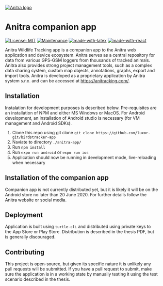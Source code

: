 

<a href="https://anitracking.com"><img src="https://anitracking.com/wp-content/uploads/2018/05/Anitrabiglogo-8-323x180.png" title="Anitra logo" alt="Anitra logo"></a>
# Anitra companion app

 [![License: MIT](https://img.shields.io/badge/License-MIT-yellow.svg)](https://opensource.org/licenses/MIT) [![Maintenance](https://img.shields.io/badge/Maintained%3F-yes-green.svg)](https://GitHub.com/Naereen/StrapDown.js/graphs/commit-activity)  [![made-with-latex](https://img.shields.io/badge/Made%20with-LaTeX-1f425f.svg)](https://www.latex-project.org/) [![made-with-react](https://img.shields.io/badge/Made%20with-React-blue)](https://www.latex-project.org/)



Anitra Wildlife Tracking app is a companion app to the Anitra web application and device ecosystem. Anitra serves as a central repository for data from various GPS-GSM loggers from thousands of tracked animals. Anitra also provides strong project management tools, such as a complex data sharing system, custom map objects, annotations, graphs, export and import tools. Anitra is developed as a proprietary application by Anitra system s.r.o. and can be accessed at https://anitracking.com/.

## Installation

Instalation for development purposes is described below. Pre-requisites are an installation of NPM and either MS Windows or MacOS. For Android development, an installation of Android studio is necessary (for VM management and Android SDKs).

1. Clone this repo using git clone `git clone https://github.com/luxor-git/birdstracker-app`
2. Naviate to directory `./anitra-app/`
3. Run `npm install`
4. Run `expo run android` or `expo run ios`
5. Application should now be running in development mode, live-reloading when necessary

## Installation of the companion app

Companion app is not currently distributed yet, but it is likely it will be on the Android store no later than 20 June 2020. For further details follow the Anitra website or social media.

## Deployment

Application is built using `turtle-cli` and distributed using private keys to the App Store or Play Store. Distribution is described in the thesis PDF, but is generally discouraged.

## Contributing

This project is open-source, but given its specific nature it is unlikely any pull requests will be submitted. If you have a pull request to submit, make sure the application is in a working state by manually testing it using the test scenario described in the thesis. 

